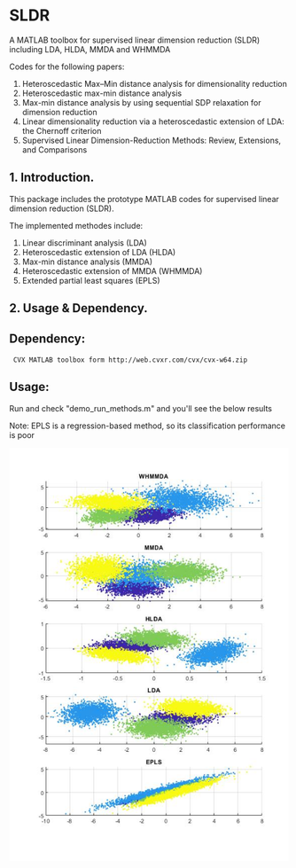 # SLDR
A MATLAB toolbox for supervised linear dimension reduction (SLDR) including LDA, HLDA, MMDA and WHMMDA

Codes for the following papers:

1. Heteroscedastic Max–Min distance analysis for dimensionality reduction
2. Heteroscedastic max-min distance analysis 
3. Max-min distance analysis by using sequential SDP relaxation for dimension reduction 
4. Linear dimensionality reduction via a heteroscedastic extension of LDA: the Chernoff criterion
5. Supervised Linear Dimension-Reduction Methods: Review, Extensions, and Comparisons

## 1. Introduction.

This package includes the prototype MATLAB codes for supervised linear dimension reduction (SLDR).

The implemented methodes include: 

  1. Linear discriminant analysis (LDA)
  2. Heteroscedastic extension of LDA (HLDA)       
  3. Max-min distance analysis (MMDA) 
  4. Heteroscedastic extension of MMDA (WHMMDA) 
  5. Extended partial least squares (EPLS)  
     


## 2. Usage & Dependency.

## Dependency:
     CVX MATLAB toolbox form http://web.cvxr.com/cvx/cvx-w64.zip

## Usage:
Run and check "demo_run_methods.m" and you'll see the below results

Note: EPLS is a regression-based method, so its classification performance is poor

![results](/demo.jpg)
